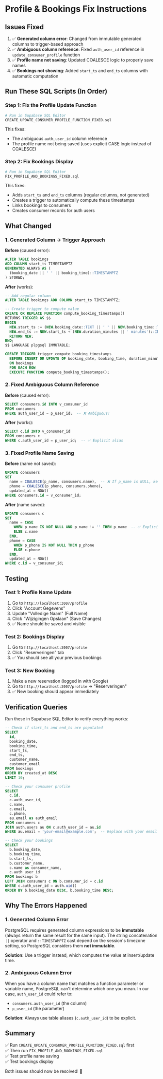 # Profile & Bookings Fix Instructions

## Issues Fixed

1. ✅ **Generated column error**: Changed from immutable generated columns to trigger-based approach
2. ✅ **Ambiguous column reference**: Fixed `auth_user_id` reference in `update_consumer_profile` function
3. ✅ **Profile name not saving**: Updated COALESCE logic to properly save names
4. ✅ **Bookings not showing**: Added `start_ts` and `end_ts` columns with automatic computation

## Run These SQL Scripts (In Order)

### Step 1: Fix the Profile Update Function
```bash
# Run in Supabase SQL Editor
CREATE_UPDATE_CONSUMER_PROFILE_FUNCTION_FIXED.sql
```

This fixes:
- The ambiguous `auth_user_id` column reference
- The profile name not being saved (uses explicit CASE logic instead of COALESCE)

### Step 2: Fix Bookings Display
```bash
# Run in Supabase SQL Editor
FIX_PROFILE_AND_BOOKINGS_FIXED.sql
```

This fixes:
- Adds `start_ts` and `end_ts` columns (regular columns, not generated)
- Creates a trigger to automatically compute these timestamps
- Links bookings to consumers
- Creates consumer records for auth users

## What Changed

### 1. Generated Column → Trigger Approach
**Before** (caused error):
```sql
ALTER TABLE bookings 
ADD COLUMN start_ts TIMESTAMPTZ 
GENERATED ALWAYS AS (
  (booking_date || ' ' || booking_time)::TIMESTAMPTZ
) STORED;
```

**After** (works):
```sql
-- Add regular column
ALTER TABLE bookings ADD COLUMN start_ts TIMESTAMPTZ;

-- Create trigger to compute value
CREATE OR REPLACE FUNCTION compute_booking_timestamps()
RETURNS TRIGGER AS $$
BEGIN
  NEW.start_ts := (NEW.booking_date::TEXT || ' ' || NEW.booking_time::TEXT)::TIMESTAMPTZ;
  NEW.end_ts := NEW.start_ts + (NEW.duration_minutes || ' minutes')::INTERVAL;
  RETURN NEW;
END;
$$ LANGUAGE plpgsql IMMUTABLE;

CREATE TRIGGER trigger_compute_booking_timestamps
  BEFORE INSERT OR UPDATE OF booking_date, booking_time, duration_minutes
  ON bookings
  FOR EACH ROW
  EXECUTE FUNCTION compute_booking_timestamps();
```

### 2. Fixed Ambiguous Column Reference
**Before** (caused error):
```sql
SELECT consumers.id INTO v_consumer_id
FROM consumers
WHERE auth_user_id = p_user_id;  -- ❌ Ambiguous!
```

**After** (works):
```sql
SELECT c.id INTO v_consumer_id
FROM consumers c
WHERE c.auth_user_id = p_user_id;  -- ✅ Explicit alias
```

### 3. Fixed Profile Name Saving
**Before** (name not saved):
```sql
UPDATE consumers
SET 
  name = COALESCE(p_name, consumers.name),  -- ❌ If p_name is NULL, keeps old value
  phone = COALESCE(p_phone, consumers.phone),
  updated_at = NOW()
WHERE consumers.id = v_consumer_id;
```

**After** (name saved):
```sql
UPDATE consumers c
SET 
  name = CASE 
    WHEN p_name IS NOT NULL AND p_name != '' THEN p_name  -- ✅ Explicitly update if provided
    ELSE c.name 
  END,
  phone = CASE 
    WHEN p_phone IS NOT NULL THEN p_phone 
    ELSE c.phone 
  END,
  updated_at = NOW()
WHERE c.id = v_consumer_id;
```

## Testing

### Test 1: Profile Name Update
1. Go to `http://localhost:3007/profile`
2. Click "Account Gegevens"
3. Update "Volledige Naam" (Full Name)
4. Click "Wijzigingen Opslaan" (Save Changes)
5. ✅ Name should be saved and visible

### Test 2: Bookings Display
1. Go to `http://localhost:3007/profile`
2. Click "Reserveringen" tab
3. ✅ You should see all your previous bookings

### Test 3: New Booking
1. Make a new reservation (logged in with Google)
2. Go to `http://localhost:3007/profile` → "Reserveringen"
3. ✅ New booking should appear immediately

## Verification Queries

Run these in Supabase SQL Editor to verify everything works:

```sql
-- Check if start_ts and end_ts are populated
SELECT 
  id,
  booking_date,
  booking_time,
  start_ts,
  end_ts,
  customer_name,
  customer_email
FROM bookings
ORDER BY created_at DESC
LIMIT 10;

-- Check your consumer profile
SELECT 
  c.id,
  c.auth_user_id,
  c.name,
  c.email,
  c.phone,
  au.email as auth_email
FROM consumers c
JOIN auth.users au ON c.auth_user_id = au.id
WHERE au.email = 'your-email@example.com';  -- Replace with your email

-- Check your bookings
SELECT 
  b.booking_date,
  b.booking_time,
  b.start_ts,
  b.customer_name,
  c.name as consumer_name,
  c.auth_user_id
FROM bookings b
LEFT JOIN consumers c ON b.consumer_id = c.id
WHERE c.auth_user_id = auth.uid()
ORDER BY b.booking_date DESC, b.booking_time DESC;
```

## Why The Errors Happened

### 1. Generated Column Error
PostgreSQL requires generated column expressions to be **immutable** (always return the same result for the same input). The string concatenation `||` operator and `::TIMESTAMPTZ` cast depend on the session's timezone setting, so PostgreSQL considers them **not immutable**.

**Solution**: Use a trigger instead, which computes the value at insert/update time.

### 2. Ambiguous Column Error
When you have a column name that matches a function parameter or variable name, PostgreSQL can't determine which one you mean. In our case, `auth_user_id` could refer to:
- `consumers.auth_user_id` (the column)
- `p_user_id` (the parameter)

**Solution**: Always use table aliases (`c.auth_user_id`) to be explicit.

## Summary

✅ Run `CREATE_UPDATE_CONSUMER_PROFILE_FUNCTION_FIXED.sql` first  
✅ Then run `FIX_PROFILE_AND_BOOKINGS_FIXED.sql`  
✅ Test profile name saving  
✅ Test bookings display  

Both issues should now be resolved! 🎉

